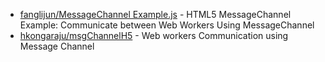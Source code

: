 - [fanglijun/MessageChannel Example.js](https://gist.github.com/fanglijun/7116517) - HTML5 MessageChannel Example: Communicate between Web Workers Using MessageChannel
- [hkongaraju/msgChannelH5](https://github.com/kongaraju/msgChannelH5) - Web workers Communication using Message Channel


